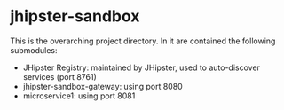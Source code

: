 # jhipster-sandbox
This is the overarching project directory.  In it are contained the following submodules:
- JHipster Registry: maintained by JHipster, used to auto-discover services (port 8761)
- jhipster-sandbox-gateway: using port 8080
- microservice1: using port 8081
